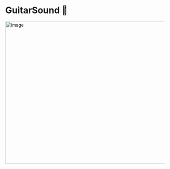 # GuitarSound 🎸
<img width="800" height="450" alt="image" src="https://github.com/user-attachments/assets/31432aec-d2f4-4bd1-9e2b-92151bc8505f" />
